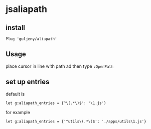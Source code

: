 # jsaliapath

## install

`Plug 'guljeny/aliapath'`

## Usage

place cursor in line with path ad then type
`:OpenPath`

## set up entries

default is
```vim script
let g:aliapath_entries = {^\(.*\)$': '\1.js'}
```

for example

```vim script
let g:aliapath_entries = {'^utils\(.*\)$': './apps/utils\1.js'}
```

